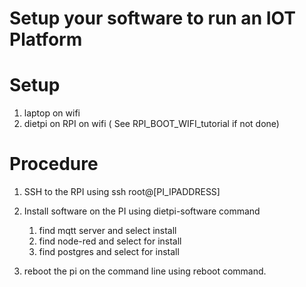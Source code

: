 # Setup your software to run an IOT Platform #

# Setup #
1. laptop on wifi
2. dietpi on RPI on wifi ( See RPI_BOOT_WIFI_tutorial if not done)

# Procedure

1. SSH to the RPI using ssh root@[PI_IPADDRESS]
2. Install software on the PI using   dietpi-software command
   1. find mqtt server and select install
   2. find node-red and select for install
   3. find postgres and select for install

3. reboot the pi on the command line using reboot command.

